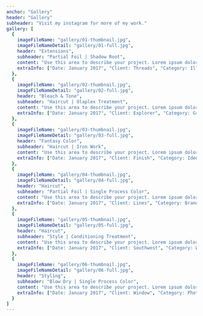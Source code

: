 ```yaml
---
anchor: "Gallery"
header: "Gallery"
subheader: "Visit my instagram for more of my work."
gallery: [
  {
    imageFileName: "gallery/01-thumbnail.jpg",
    imageFileNameDetail: "gallery/01-full.jpg",
    header: "Extensions",
    subheader: "Partial Foil | Shadow Root",
    content: "Use this area to describe your project. Lorem ipsum dolor sit amet, consectetur adipisicing elit. Est blanditiis dolorem culpa incidunt minus dignissimos deserunt repellat aperiam quasi sunt officia expedita beatae cupiditate, maiores repudiandae, nostrum, reiciendis facere nemo!",
    extraInfo: ["Date: January 2017", "Client: Threads", "Category: Illustration"]
  },
  {
    imageFileName: "gallery/02-thumbnail.jpg",
    imageFileNameDetail: "gallery/02-full.jpg",
    header: "Bleach & Tone",
    subheader: "Haircut | Olaplex Treatment",
    content: "Use this area to describe your project. Lorem ipsum dolor sit amet, consectetur adipisicing elit. Est blanditiis dolorem culpa incidunt minus dignissimos deserunt repellat aperiam quasi sunt officia expedita beatae cupiditate, maiores repudiandae, nostrum, reiciendis facere nemo!",
    extraInfo: ["Date: January 2017", "Client: Explorer", "Category: Graphic Design"]
  },
  {
    imageFileName: "gallery/03-thumbnail.jpg",
    imageFileNameDetail: "gallery/03-full.jpg",
    header: "Fantasy Color",
    subheader: "Haircut | Iron Work",
    content: "Use this area to describe your project. Lorem ipsum dolor sit amet, consectetur adipisicing elit. Est blanditiis dolorem culpa incidunt minus dignissimos deserunt repellat aperiam quasi sunt officia expedita beatae cupiditate, maiores repudiandae, nostrum, reiciendis facere nemo!",
    extraInfo: ["Date: January 2017", "Client: Finish", "Category: Identity"]
  },
  {
    imageFileName: "gallery/04-thumbnail.jpg",
    imageFileNameDetail: "gallery/04-full.jpg",
    header: "Haircut",
    subheader: "Partial Foil | Single Process Color",
    content: "Use this area to describe your project. Lorem ipsum dolor sit amet, consectetur adipisicing elit. Est blanditiis dolorem culpa incidunt minus dignissimos deserunt repellat aperiam quasi sunt officia expedita beatae cupiditate, maiores repudiandae, nostrum, reiciendis facere nemo!",
    extraInfo: ["Date: January 2017", "Client: Lines", "Category: Branding"]
  },
  {
    imageFileName: "gallery/05-thumbnail.jpg",
    imageFileNameDetail: "gallery/05-full.jpg",
    header: "Haircut",
    subheader: "Style | Conditioning Treatment",
    content: "Use this area to describe your project. Lorem ipsum dolor sit amet, consectetur adipisicing elit. Est blanditiis dolorem culpa incidunt minus dignissimos deserunt repellat aperiam quasi sunt officia expedita beatae cupiditate, maiores repudiandae, nostrum, reiciendis facere nemo!",
    extraInfo: ["Date: January 2017", "Client: Southwest", "Category: Website Design"]
  },
  {
    imageFileName: "gallery/06-thumbnail.jpg",
    imageFileNameDetail: "gallery/06-full.jpg",
    header: "Styling",
    subheader: "Blow Dry | Single Process Color",
    content: "Use this area to describe your project. Lorem ipsum dolor sit amet, consectetur adipisicing elit. Est blanditiis dolorem culpa incidunt minus dignissimos deserunt repellat aperiam quasi sunt officia expedita beatae cupiditate, maiores repudiandae, nostrum, reiciendis facere nemo!",
    extraInfo: ["Date: January 2017", "Client: Window", "Category: Photography"]
  }
]
---
```

